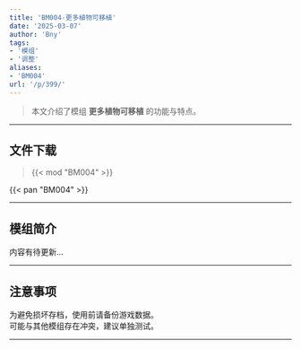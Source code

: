 ```yaml
---
title: 'BM004-更多植物可移植'
date: '2025-03-07'
author: 'Bny'
tags:
- '模组'
- '调整'
aliases:
- 'BM004'
url: '/p/399/'
---
```


> 本文介绍了模组 **更多植物可移植** 的功能与特点。

---

## 文件下载  

> {{< mod "BM004" >}}  

{{< pan "BM004" >}}  

---

## 模组简介

>  
内容有待更新...  

---

## 注意事项

>  
为避免损坏存档，使用前请备份游戏数据。  
可能与其他模组存在冲突，建议单独测试。  

---

